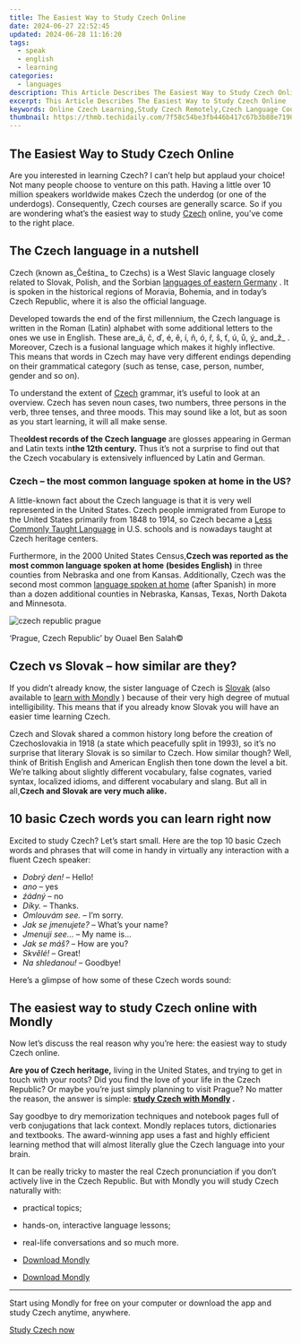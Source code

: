 ```yaml
---
title: The Easiest Way to Study Czech Online
date: 2024-06-27 22:52:45
updated: 2024-06-28 11:16:20
tags:
  - speak
  - english
  - learning
categories:
  - languages
description: This Article Describes The Easiest Way to Study Czech Online
excerpt: This Article Describes The Easiest Way to Study Czech Online
keywords: Online Czech Learning,Study Czech Remotely,Czech Language Courses Online,Easy Czech Lessons Online,Free Online Czech Study Materials,Digital Learning Tools for Czech,Czech Online Tutor Services
thumbnail: https://thmb.techidaily.com/7f58c54be3fb446b417c67b3b88e71900b79dad1ab69f246e6dc4f6374786b65.jpg
---
```


## The Easiest Way to Study Czech Online

 Are you interested in learning Czech? I can’t help but applaud your choice! Not many people choose to venture on this path. Having a little over 10 million speakers worldwide makes Czech the underdog (or one of the underdogs). Consequently, Czech courses are generally scarce. So if you are wondering what’s the easiest way to study [Czech](https://app.adjust.io/5ixfg4k?campaign=blog-post-id-6512&fallback=https%3A%2F%2Fapp.mondly.com?avangate%5Fsrc=blog-post-id-6512?mother%5Flang=en%5Fus?target%5Flang=cz&redirect%5Fandroid=https%3A%2F%2Fplay.google.com%2Fstore%2Fapps%2Fdetails%3Fid%3Dcom.atistudios.mondly.languages&redirect%5Fios=https%3A%2F%2Fitunes.apple.com%2Fapp%2Fid987873536&redirect%5Fmacos=https%3A%2F%2Fapp.mondly.com?avangate%5Fsrc=blog-post-id-6512?mother%5Flang=en%5Fus?target%5Flang=cz) online, you’ve come to the right place.

## The Czech language in a nutshell

 Czech (known as_Čeština_ to Czechs) is a West Slavic language closely related to Slovak, Polish, and the Sorbian [languages of eastern Germany](https://shop.mondly.com/affiliate.php?ACCOUNT=ATISTUDI&AFFILIATE=108875&PATH=https://www.mondly.com?AFFILIATE=108875) . It is spoken in the historical regions of Moravia, Bohemia, and in today’s Czech Republic, where it is also the official language.

 Developed towards the end of the first millennium, the Czech language is written in the Roman (Latin) alphabet with some additional letters to the ones we use in English. These are_á, č, ď, é, ě, í, ň, ó, ř, š, ť, ú, ů, ý_ and_ž_ . Moreover, Czech is a fusional language which makes it highly inflective. This means that words in Czech may have very different endings depending on their grammatical category (such as tense, case, person, number, gender and so on).

 To understand the extent of [Czech](https://www.britannica.com/topic/Czech-language) grammar, it’s useful to look at an overview. Czech has seven noun cases, two numbers, three persons in the verb, three tenses, and three moods. This may sound like a lot, but as soon as you start learning, it will all make sense.

 The**oldest records of the Czech language** are glosses appearing in German and Latin texts in**the 12th century.** Thus it’s not a surprise to find out that the Czech vocabulary is extensively influenced by Latin and German.

### Czech – the most common language spoken at home in the US?

 A little-known fact about the Czech language is that it is very well represented in the United States. Czech people immigrated from Europe to the United States primarily from 1848 to 1914, so Czech became a [Less Commonly Taught Language](https://en.wikipedia.org/wiki/Less%5FCommonly%5FTaught%5FLanguages) in U.S. schools and is nowadays taught at Czech heritage centers.

 Furthermore, in the 2000 United States Census,**Czech was reported as the most common language spoken at home** **(besides English)** in three counties from Nebraska and one from Kansas. Additionally, Czech was the second most common [language spoken at home](https://en.wikipedia.org/wiki/Language%5FSpoken%5Fat%5FHome) (after Spanish) in more than a dozen additional counties in Nebraska, Kansas, Texas, North Dakota and Minnesota.

![czech republic prague](https://edge.mondly.com/blog/wp-content/uploads/2022/02/czech-republic-prague-960x640.jpg "The Easiest Way To Study Czech Online 2")

 ‘Prague, Czech Republic’ by Ouael Ben Salah©

## Czech vs Slovak – how similar are they?

 If you didn’t already know, the sister language of Czech is [Slovak](https://shop.mondly.com/affiliate.php?ACCOUNT=ATISTUDI&AFFILIATE=108875&PATH=https://www.mondly.com?AFFILIATE=108875) (also available to [learn with Mondly](https://app.adjust.io/5ixfg4k?campaign=blog-post-id-6512&fallback=https%3A%2F%2Fapp.mondly.com?avangate%5Fsrc=blog-post-id-6512?mother%5Flang=en%5Fus?target%5Flang=sk&redirect%5Fandroid=https%3A%2F%2Fplay.google.com%2Fstore%2Fapps%2Fdetails%3Fid%3Dcom.atistudios.mondly.languages&redirect%5Fios=https%3A%2F%2Fitunes.apple.com%2Fapp%2Fid987873536&redirect%5Fmacos=https%3A%2F%2Fapp.mondly.com?avangate%5Fsrc=blog-post-id-6512?mother%5Flang=en%5Fus?target%5Flang=sk) ) because of their very high degree of mutual intelligibility. This means that if you already know Slovak you will have an easier time learning Czech.

 Czech and Slovak shared a common history long before the creation of Czechoslovakia in 1918 (a state which peacefully split in 1993), so it’s no surprise that literary Slovak is so similar to Czech. How similar though? Well, think of British English and American English then tone down the level a bit. We’re talking about slightly different vocabulary, false cognates, varied syntax, localized idioms, and different vocabulary and slang. But all in all,**Czech and Slovak are very much alike.**

## 10 basic Czech words you can learn right now

 Excited to study Czech? Let’s start small. Here are the top 10 basic Czech words and phrases that will come in handy in virtually any interaction with a fluent Czech speaker:

* _Dobrý den!_ – Hello!
* _ano_ – yes
* _źádný_ – no
* _Díky._ – Thanks.
* _Omlouvám see._ – I’m sorry.
* _Jak se jmenujete?_ – What’s your name?
* _Jmenuji see…_ – My name is…
* _Jak se máš?_ – How are you?
* _Skvělé!_ – Great!
* _Na shledanou!_ – Goodbye!

Here’s a glimpse of how some of these Czech words sound:

## The easiest way to study Czech online with Mondly

 Now let’s discuss the real reason why you’re here: the easiest way to study Czech online.

**Are you of Czech heritage,** living in the United States, and trying to get in touch with your roots? Did you find the love of your life in the Czech Republic? Or maybe you’re just simply planning to visit Prague? No matter the reason, the answer is simple: **[study Czech with Mondly](https://app.adjust.io/5ixfg4k?campaign=blog-post-id-6512&fallback=https%3A%2F%2Fapp.mondly.com?avangate%5Fsrc=blog-post-id-6512?mother%5Flang=en%5Fus?target%5Flang=cz&redirect%5Fandroid=https%3A%2F%2Fplay.google.com%2Fstore%2Fapps%2Fdetails%3Fid%3Dcom.atistudios.mondly.languages&redirect%5Fios=https%3A%2F%2Fitunes.apple.com%2Fapp%2Fid987873536&redirect%5Fmacos=https%3A%2F%2Fapp.mondly.com?avangate%5Fsrc=blog-post-id-6512?mother%5Flang=en%5Fus?target%5Flang=cz) .**

 Say goodbye to dry memorization techniques and notebook pages full of verb conjugations that lack context. Mondly replaces tutors, dictionaries and textbooks. The award-winning app uses a fast and highly efficient learning method that will almost literally glue the Czech language into your brain.

 It can be really tricky to master the real Czech pronunciation if you don’t actively live in the Czech Republic. But with Mondly you will study Czech naturally with:

* practical topics;
* hands-on, interactive language lessons;
* real-life conversations and so much more.

* [Download Mondly](https://www.facebook.com/sharer/sharer.php?u=https%3A%2F%2Fwww.mondly.com%2Fblog%2Flearn-czech-online%2F&t=The+Easiest+Way+to+Study+Czech+Online "Share on Facebook")
* [Download Mondly](https://shop.mondly.com/affiliate.php?ACCOUNT=ATISTUDI&AFFILIATE=108875&PATH=https://www.mondly.com?AFFILIATE=108875)

---

 Start using Mondly for free on your computer or download the app and study Czech anytime, anywhere.

[Study Czech now](https://adjt.mondly.com/5ixfg4k?campaign=blog-post-id-6512&fallback=https%3A%2F%2Fapp.mondly.com%3Futm%5Fmedium%3Dblog%5Fblog-post-id-6512%26utm%5Fsource%3Dblog-post-id-6512&redirect%5Fmacos=https%3A%2F%2Fapp.mondly.com%3Futm%5Fmedium%3Dblog%5Fblog-post-id-6512%26utm%5Fsource%3Dblog-post-id-6512&redirect%5Fandroid=https%3A%2F%2Fplay.google.com%2Fstore%2Fapps%2Fdetails%3Fid%3Dcom.atistudios.mondly.languages%3Futm%5Fmedium%3Dblog%5Fblog-post-id-6512%26utm%5Fsource%3Dblog-post-id-6512&redirect%5Fios=https%3A%2F%2Fapps.apple.com%2Fapp%2Fapple-store%2Fid987873536%3Fpt%3D78954800%26ct%3Dblog-post-id-6512%26mt%3D8 "Study Czech now")

<ins class="adsbygoogle"
     style="display:block"
     data-ad-format="autorelaxed"
     data-ad-client="ca-pub-7571918770474297"
     data-ad-slot="1223367746"></ins>



<ins class="adsbygoogle"
     style="display:block"
     data-ad-client="ca-pub-7571918770474297"
     data-ad-slot="8358498916"
     data-ad-format="auto"
     data-full-width-responsive="true"></ins>
